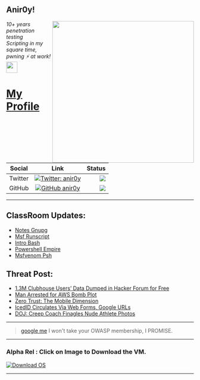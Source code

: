 <h2>Anir0y!</h2>
<img align='right' src="https://github-readme-stats.vercel.app/api?username=anir0y&show_icons=true&theme=dark" width="380">
<p><em>10+ years penetration testing<br>
  Scripting in my square time, pwning ⚡ at work!<img src="https://media.giphy.com/media/WUlplcMpOCEmTGBtBW/giphy.gif" width="30"> 
</em></p>



# [My Profile](https://anir0y.in/refer=githubreadme)

| Social   |      Link      | Status|
|----------|:-------------:|--:|
| Twitter |  [![Twitter: anir0y](https://img.shields.io/twitter/follow/anir0y?label=Follow%20me&style=plastic)](https://twitter.com/anir0y)| ![](https://img.shields.io/badge/Status-Online-blue)|
| GitHub |    [![GitHub anir0y](https://img.shields.io/github/followers/anir0y?label=Fork%20me&style=plastic)](https://github.com/anir0y)   | ![](https://img.shields.io/badge/Status-Online-blue)|


---

## ClassRoom Updates:

<!-- CLASS:START -->
- [Notes Gnupg](https://classroom.anir0y.in/post/notes-gnupg/)
- [Msf Runscript](https://classroom.anir0y.in/post/msf-runscript/)
- [Intro Bash](https://classroom.anir0y.in/post/intro-bash/)
- [Powershell Empire](https://classroom.anir0y.in/post/powershell-empire-install/)
- [Msfvenom Psh](https://classroom.anir0y.in/post/msfvenom-psh/)
<!-- CLASS:END -->

## Threat Post:

<!-- THREAT:START -->
- [1.3M Clubhouse Users’ Data Dumped in Hacker Forum for Free](https://threatpost.com/clubhouse-users-data-hacker-forum/165354/)
- [Man Arrested for AWS Bomb Plot](https://threatpost.com/man-arrested-for-aws-bomb-plot/165351/)
- [Zero Trust: The Mobile Dimension](https://threatpost.com/zero-trust-mobile-dimension/165349/)
- [IcedID Circulates Via Web Forms, Google URLs](https://threatpost.com/icedid-web-forms-google-urls/165347/)
- [DOJ: Creep Coach Finagles Nude Athlete Photos](https://threatpost.com/creep-coach-nude-athlete-photos/165340/)
<!-- THREAT:END -->
---


> [google me](https://google.com/search?q=@anir0y) I won't take your OWASP membership, I PROMISE. 

---
### Alpha Rel : Click on Image to Download the VM.
[![Download OS](https://i.imgur.com/4RUjCIA.png)](https://sourceforge.net/projects/classroom-os/files/latest/download)

---

